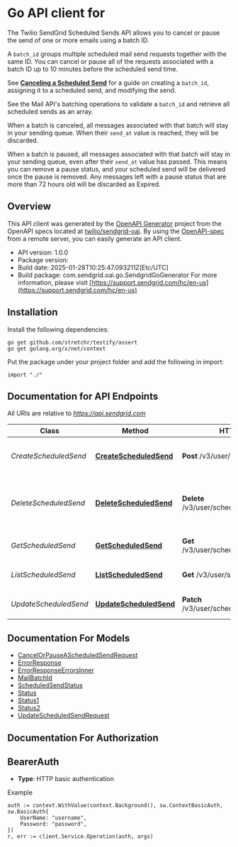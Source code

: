 # Go API client for 

The Twilio SendGrid Scheduled Sends API allows you to cancel or pause the send of one or more emails using a batch ID.

A `batch_id` groups multiple scheduled mail send requests together with the same ID. You can cancel or pause all of the requests associated with a batch ID up to 10 minutes before the scheduled send time.

See [**Canceling a Scheduled Send**](https://docs.sendgrid.com/for-developers/sending-email/stopping-a-scheduled-send) for a guide on creating a `batch_id`, assigning it to a scheduled send, and modifying the send.

See the Mail API's batching operations to validate a `batch_id` and retrieve all scheduled sends as an array.

When a batch is canceled, all messages associated with that batch will stay in your sending queue. When their `send_at` value is reached, they will be discarded.

When a batch is paused, all messages associated with that batch will stay in your sending queue, even after their `send_at` value has passed. This means you can remove a pause status, and your scheduled send will be delivered once the pause is removed. Any messages left with a pause status that are more than 72 hours old will be discarded as Expired.

## Overview
This API client was generated by the [OpenAPI Generator](https://openapi-generator.tech) project from the OpenAPI specs located at [twilio/sendgrid-oai](https://github.com/twilio/sendgrid-oai/tree/main/spec).  By using the [OpenAPI-spec](https://www.openapis.org/) from a remote server, you can easily generate an API client.

- API version: 1.0.0
- Package version: 
- Build date: 2025-01-28T10:25:47.093211Z[Etc/UTC]
- Build package: com.sendgrid.oai.go.SendgridGoGenerator
For more information, please visit [https://support.sendgrid.com/hc/en-us](https://support.sendgrid.com/hc/en-us)

## Installation

Install the following dependencies:

```shell
go get github.com/stretchr/testify/assert
go get golang.org/x/net/context
```

Put the package under your project folder and add the following in import:

```golang
import "./"
```

## Documentation for API Endpoints

All URIs are relative to *https://api.sendgrid.com*

Class | Method | HTTP request | Description
------------ | ------------- | ------------- | -------------
*CreateScheduledSend* | [**CreateScheduledSend**](docs/CreateScheduledSend.md#createscheduledsend) | **Post** /v3/user/scheduled_sends | Cancel or pause a scheduled send
*DeleteScheduledSend* | [**DeleteScheduledSend**](docs/DeleteScheduledSend.md#deletescheduledsend) | **Delete** /v3/user/scheduled_sends/{BatchId} | Delete a cancellation or pause from a scheduled send
*GetScheduledSend* | [**GetScheduledSend**](docs/GetScheduledSend.md#getscheduledsend) | **Get** /v3/user/scheduled_sends/{BatchId} | Retrieve scheduled send
*ListScheduledSend* | [**ListScheduledSend**](docs/ListScheduledSend.md#listscheduledsend) | **Get** /v3/user/scheduled_sends | Retrieve all scheduled sends
*UpdateScheduledSend* | [**UpdateScheduledSend**](docs/UpdateScheduledSend.md#updatescheduledsend) | **Patch** /v3/user/scheduled_sends/{BatchId} | Update a scheduled send


## Documentation For Models

 - [CancelOrPauseAScheduledSendRequest](CancelOrPauseAScheduledSendRequest.md)
 - [ErrorResponse](ErrorResponse.md)
 - [ErrorResponseErrorsInner](ErrorResponseErrorsInner.md)
 - [MailBatchId](MailBatchId.md)
 - [ScheduledSendStatus](ScheduledSendStatus.md)
 - [Status](Status.md)
 - [Status1](Status1.md)
 - [Status2](Status2.md)
 - [UpdateScheduledSendRequest](UpdateScheduledSendRequest.md)


## Documentation For Authorization



## BearerAuth

- **Type**: HTTP basic authentication

Example

```golang
auth := context.WithValue(context.Background(), sw.ContextBasicAuth, sw.BasicAuth{
    UserName: "username",
    Password: "password",
})
r, err := client.Service.Operation(auth, args)
```

